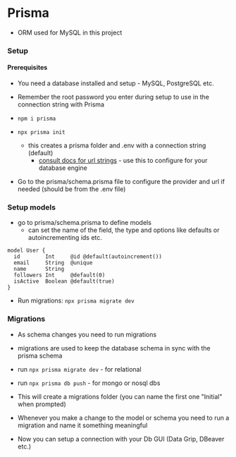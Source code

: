 # Prisma

- ORM used for MySQL in this project

### Setup

#### Prerequisites

- You need a database installed and setup - MySQL, PostgreSQL etc.
- Remember the root password you enter during setup to use in the connection string with Prisma

- `npm i prisma`
- `npx prisma init`
  - this creates a prisma folder and .env with a connection string (default)
    - [consult docs for url strings](https://www.prisma.io/docs/reference/database-reference/connection-urls) - use this to configure for your database engine
- Go to the prisma/schema.prisma file to configure the provider and url if needed (should be from the .env file)

### Setup models

- go to prisma/schema.prisma to define models
  - can set the name of the field, the type and options like defaults or autoincrementing ids etc.

```prisma
model User {
  id        Int     @id @default(autoincrement())
  email     String  @unique
  name      String
  followers Int     @default(0)
  isActive  Boolean @default(true)
}
```

- Run migrations: `npx prisma migrate dev`

### Migrations

- As schema changes you need to run migrations
- migrations are used to keep the database schema in sync with the prisma schema
- run `npx prisma migrate dev` - for relational
- run `npx prisma db push` - for mongo or nosql dbs
- This will create a migrations folder (you can name the first one "Initial" when prompted)
- Whenever you make a change to the model or schema you need to run a migration and name it something meaningful

- Now you can setup a connection with your Db GUI (Data Grip, DBeaver etc.)
